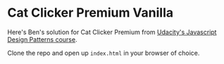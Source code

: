 # Cat Clicker Premium Vanilla

Here's Ben's solution for Cat Clicker Premium from [Udacity's Javascript Design Patterns course](https://www.udacity.com/course/javascript-design-patterns--ud989).

Clone the repo and open up `index.html` in your browser of choice.
